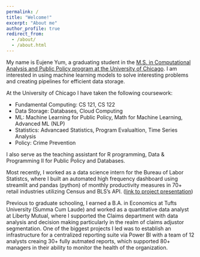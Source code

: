 ```yaml
---
permalink: /
title: "Welcome!"
excerpt: "About me"
author_profile: true
redirect_from: 
  - /about/
  - /about.html
---
```


My name is Eujene Yum, a graduating student in the [M.S. in Computational Analysis and Public Policy program at the University of Chicago](https://capp.uchicago.edu/). I am interested in using machine learning models to solve interesting problems and creating pipelines for efficient data storage. 

At the University of Chicago I have taken the following coursework:
* Fundamental Computing: CS 121, CS 122
* Data Storage: Databases, Cloud Computing
* ML: Machine Learning for Public Policy, Math for Machine Learning, Advanced ML (NLP)
* Statistics: Advancaed Statistics, Program Evalualtion, Time Series Analysis
* Policy: Crime Prevention

I also serve as the teaching assistant for R programming, Data & Programming II for Public Policy and Databases. 

Most recently, I worked as a data science intern for the Bureau of Labor Statistcs, where I built an automated high frequency dashboard using streamlit and pandas (python) of monthly productivity measures in 70+ retail industries utilizing Census and BLS’s API. ([link to project presentation](https://github.com/codingitforward/cdf2022/blob/main/Eujene_Yum.pdf))

Previous to graduate schooling, I earned a B.A. in Economics at Tufts University (Summa Cum Laude) and worked as a quantitative data analyst at Liberty Mutual, where I supported the Claims department with data analysis and decision making particularly in the realm of claims adjustor segmentation. One of the biggest projects I led was to establish an infrastructure for a centralized reporting suite via Power BI with a team of 12 analysts creaing 30+ fully autmated reports, which supported 80+ managers in their ability to monitor the health of the organization. 


